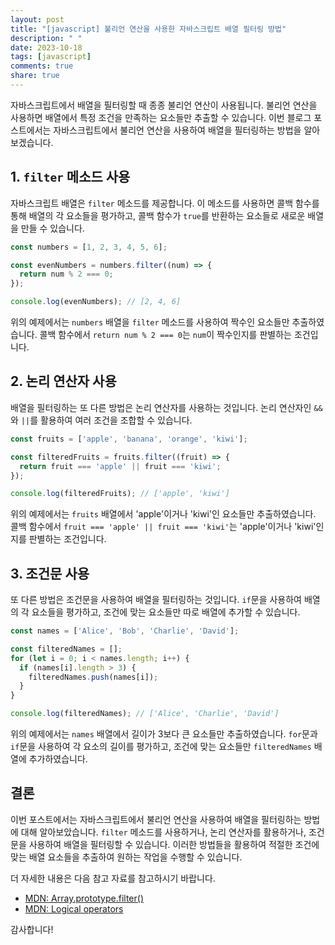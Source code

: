 ```yaml
---
layout: post
title: "[javascript] 불리언 연산을 사용한 자바스크립트 배열 필터링 방법"
description: " "
date: 2023-10-18
tags: [javascript]
comments: true
share: true
---
```


자바스크립트에서 배열을 필터링할 때 종종 불리언 연산이 사용됩니다. 불리언 연산을 사용하면 배열에서 특정 조건을 만족하는 요소들만 추출할 수 있습니다. 이번 블로그 포스트에서는 자바스크립트에서 불리언 연산을 사용하여 배열을 필터링하는 방법을 알아보겠습니다.

## 1. `filter` 메소드 사용

자바스크립트 배열은 `filter` 메소드를 제공합니다. 이 메소드를 사용하면 콜백 함수를 통해 배열의 각 요소들을 평가하고, 콜백 함수가 `true`를 반환하는 요소들로 새로운 배열을 만들 수 있습니다.

```javascript
const numbers = [1, 2, 3, 4, 5, 6];

const evenNumbers = numbers.filter((num) => {
  return num % 2 === 0;
});

console.log(evenNumbers); // [2, 4, 6]
```

위의 예제에서는 `numbers` 배열을 `filter` 메소드를 사용하여 짝수인 요소들만 추출하였습니다. 콜백 함수에서 `return num % 2 === 0`는 `num`이 짝수인지를 판별하는 조건입니다.

## 2. 논리 연산자 사용

배열을 필터링하는 또 다른 방법은 논리 연산자를 사용하는 것입니다. 논리 연산자인 `&&`와 `||`를 활용하여 여러 조건을 조합할 수 있습니다.

```javascript
const fruits = ['apple', 'banana', 'orange', 'kiwi'];

const filteredFruits = fruits.filter((fruit) => {
  return fruit === 'apple' || fruit === 'kiwi';
});

console.log(filteredFruits); // ['apple', 'kiwi']
```

위의 예제에서는 `fruits` 배열에서 'apple'이거나 'kiwi'인 요소들만 추출하였습니다. 콜백 함수에서 `fruit === 'apple' || fruit === 'kiwi'`는 'apple'이거나 'kiwi'인지를 판별하는 조건입니다.

## 3. 조건문 사용

또 다른 방법은 조건문을 사용하여 배열을 필터링하는 것입니다. `if`문을 사용하여 배열의 각 요소들을 평가하고, 조건에 맞는 요소들만 따로 배열에 추가할 수 있습니다.

```javascript
const names = ['Alice', 'Bob', 'Charlie', 'David'];

const filteredNames = [];
for (let i = 0; i < names.length; i++) {
  if (names[i].length > 3) {
    filteredNames.push(names[i]);
  }
}

console.log(filteredNames); // ['Alice', 'Charlie', 'David']
```

위의 예제에서는 `names` 배열에서 길이가 3보다 큰 요소들만 추출하였습니다. `for`문과 `if`문을 사용하여 각 요소의 길이를 평가하고, 조건에 맞는 요소들만 `filteredNames` 배열에 추가하였습니다.

## 결론

이번 포스트에서는 자바스크립트에서 불리언 연산을 사용하여 배열을 필터링하는 방법에 대해 알아보았습니다. `filter` 메소드를 사용하거나, 논리 연산자를 활용하거나, 조건문을 사용하여 배열을 필터링할 수 있습니다. 이러한 방법들을 활용하여 적절한 조건에 맞는 배열 요소들을 추출하여 원하는 작업을 수행할 수 있습니다.

더 자세한 내용은 다음 참고 자료를 참고하시기 바랍니다.

- [MDN: Array.prototype.filter()](https://developer.mozilla.org/en-US/docs/Web/JavaScript/Reference/Global_Objects/Array/filter)
- [MDN: Logical operators](https://developer.mozilla.org/en-US/docs/Web/JavaScript/Reference/Operators/Logical_Operators)

감사합니다!